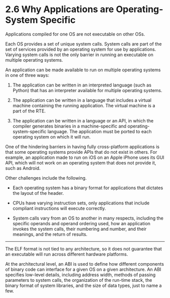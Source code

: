 # 2.6 Why Applications are Operating-System Specific
Applications compiled for one OS are not executable on other OSs. 

Each OS provides a set of unique system calls. System calls are part of the set of services provided by an operating system for use by applications. Varying system calls is not the only barrier in running an executable on multiple operating systems.

An application can be made available to run on multiple operating systems in one of three ways:

1. The application can be written in an interpreted language (such as Python) that has an interpreter available for multiple operating systems.

2. The application can be written in a language that includes a virtual machine containing the running application. The virtual machine is a part of the RTE.

3. The application can be written in a language or an API, in which the compiler generates binaries in a machine-specific and operating-system-specific language. The application must be ported to each operating system on which it will run.

One of the hindering barriers in having fully cross-platform applications is that some operating systems provide APIs that do not exist in others. For example, an application made to run on iOS on an Apple iPhone uses its GUI API, which will not work on an operating system that does not provide it, such as Android.

Other challenges include the following.

* Each operating system has a binary format for applications that dictates the layout of the header.

* CPUs have varying instruction sets, only applications that include compliant instructions will execute correctly.

* System calls vary from an OS to another in many respects, including the specific operands and operand ordering used, how an application invokes the system calls, their numbering and number, and their meanings, and the return of results.

<hr>

The ELF format is not tied to any architecture, so it does not guarantee that an executable will run across different hardware platforms.

At the architectural level, an ABI is used to define how different components of binary code can interface for a given OS on a given architecture.
An ABI specifies low-level details, including address width, methods of passing parameters to system calls, the organization of the run-time stack, the binary format of system libraries, and the size of data types, just to name a few.